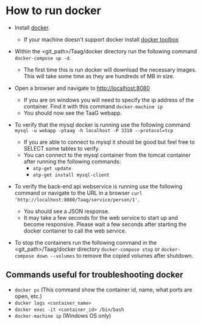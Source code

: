 # How to run docker  
- Install [docker](https://www.docker.com/get-started).  
  - If your machine doesn't support docker install [docker toolbox](https://docs.docker.com/toolbox/toolbox_install_windows/)   
- Within the <git_path>/Taag/docker directory run the following command `docker-compose up -d`.  
  - The first time this is run docker will download the necessary images.  This will take some time as they are hundreds of MB in size.  
- Open a browser and navigate to [http://localhost:8080](http://localhost:8080)  
  - If you are on windows you will need to specify the ip address of the container.  Find it with this command `docker-machine ip`  
  - You should now see the TaaG webapp.  
- To verify that the mysql docker is running use the following command `mysql -u webapp -ptaag -h localhost -P 3310 --protocol=tcp`  
  - If you are able to connect to mysql it should be good but feel free to SELECT some tables to verify.  
  - You can connect to the mysql container from the tomcat container after running the following commands:  
    - `atp-get update`  
    - `atp-get install mysql-client`
- To verify the back-end api webservice is running use the following command or navigate to the URL in a browser `curl 'http://localhost:8080/Taag/service/person/1'`.  
    - You should see a JSON response.  
    - It may take a few seconds for the web service to start up and become responsive.  Please wait a few seconds after starting the docker container to call the web service.  

- To stop the containers run the following command in the <git_path>/Taag/docker directory `docker-compose stop` or `docker-compose down --volumes` to remove the copied volumes after shutdown.  

## Commands useful for troubleshooting docker  
- `docker ps` (This command show the container id, name, what ports are open, etc.)  
- `docker logs <container_name>`  
- `docker exec -it <container_id> /bin/bash`  
- `docker-machine ip` (Windows OS only)  
